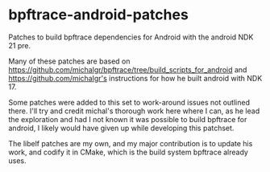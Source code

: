 # bpftrace-android-patches
Patches to build bpftrace dependencies for Android with the android NDK 21 pre.

Many of these patches are based on https://github.com/michalgr/bpftrace/tree/build_scripts_for_android and https://github.com/michalgr's instructions for how he built android with NDK 17.

Some patches were added to this set to work-around issues not outlined there. I'll try and credit michal's thorough work here where I can, as he lead the exploration and had I not known it was possible to build bpftrace for android, I likely would have given up while developing this patchset.

The libelf patches are my own, and my major contribution is to update his work, and codify it in CMake, which is the build system bpftrace already uses.
